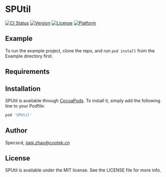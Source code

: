 # SPUtil

[![CI Status](https://img.shields.io/travis/Specscd/SPUtil.svg?style=flat)](https://travis-ci.org/Specscd/SPUtil)
[![Version](https://img.shields.io/cocoapods/v/SPUtil.svg?style=flat)](https://cocoapods.org/pods/SPUtil)
[![License](https://img.shields.io/cocoapods/l/SPUtil.svg?style=flat)](https://cocoapods.org/pods/SPUtil)
[![Platform](https://img.shields.io/cocoapods/p/SPUtil.svg?style=flat)](https://cocoapods.org/pods/SPUtil)

## Example

To run the example project, clone the repo, and run `pod install` from the Example directory first.

## Requirements

## Installation

SPUtil is available through [CocoaPods](https://cocoapods.org). To install
it, simply add the following line to your Podfile:

```ruby
pod 'SPUtil'
```

## Author

Specscd, jiaqi.zhao@cootek.cn

## License

SPUtil is available under the MIT license. See the LICENSE file for more info.
